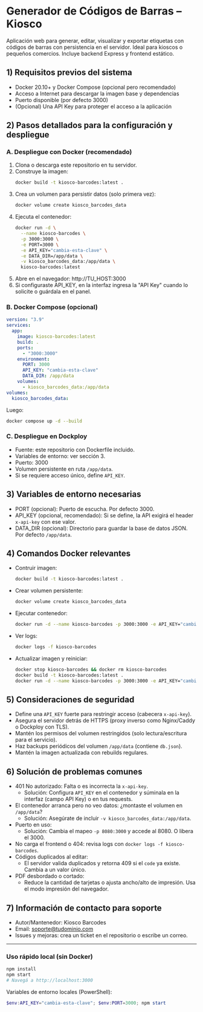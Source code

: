 # Generador de Códigos de Barras – Kiosco

Aplicación web para generar, editar, visualizar y exportar etiquetas con códigos de barras con persistencia en el servidor. Ideal para kioscos o pequeños comercios. Incluye backend Express y frontend estático.

## 1) Requisitos previos del sistema

- Docker 20.10+ y Docker Compose (opcional pero recomendado)
- Acceso a Internet para descargar la imagen base y dependencias
- Puerto disponible (por defecto 3000)
- (Opcional) Una API Key para proteger el acceso a la aplicación

## 2) Pasos detallados para la configuración y despliegue

### A. Despliegue con Docker (recomendado)

1. Clona o descarga este repositorio en tu servidor.
2. Construye la imagen:
   ```bash
   docker build -t kiosco-barcodes:latest .
   ```
3. Crea un volumen para persistir datos (solo primera vez):
   ```bash
   docker volume create kiosco_barcodes_data
   ```
4. Ejecuta el contenedor:
   ```bash
   docker run -d \
     --name kiosco-barcodes \
     -p 3000:3000 \
     -e PORT=3000 \
     -e API_KEY="cambia-esta-clave" \
     -e DATA_DIR=/app/data \
     -v kiosco_barcodes_data:/app/data \
     kiosco-barcodes:latest
   ```
5. Abre en el navegador: http://TU_HOST:3000
6. Si configuraste API_KEY, en la interfaz ingresa la "API Key" cuando lo solicite o guárdala en el panel.

### B. Docker Compose (opcional)

```yaml
version: "3.9"
services:
  app:
    image: kiosco-barcodes:latest
    build: .
    ports:
      - "3000:3000"
    environment:
      PORT: 3000
      API_KEY: "cambia-esta-clave"
      DATA_DIR: /app/data
    volumes:
      - kiosco_barcodes_data:/app/data
volumes:
  kiosco_barcodes_data:
```

Luego:
```bash
docker compose up -d --build
```

### C. Despliegue en Dockploy

- Fuente: este repositorio con Dockerfile incluido.
- Variables de entorno: ver sección 3.
- Puerto: 3000
- Volumen persistente en ruta `/app/data`.
- Si se requiere acceso único, define `API_KEY`.

## 3) Variables de entorno necesarias

- PORT (opcional): Puerto de escucha. Por defecto 3000.
- API_KEY (opcional, recomendado): Si se define, la API exigirá el header `x-api-key` con ese valor.
- DATA_DIR (opcional): Directorio para guardar la base de datos JSON. Por defecto `/app/data`.

## 4) Comandos Docker relevantes

- Contruir imagen:
  ```bash
  docker build -t kiosco-barcodes:latest .
  ```
- Crear volumen persistente:
  ```bash
  docker volume create kiosco_barcodes_data
  ```
- Ejecutar contenedor:
  ```bash
  docker run -d --name kiosco-barcodes -p 3000:3000 -e API_KEY="cambia-esta-clave" -v kiosco_barcodes_data:/app/data kiosco-barcodes:latest
  ```
- Ver logs:
  ```bash
  docker logs -f kiosco-barcodes
  ```
- Actualizar imagen y reiniciar:
  ```bash
  docker stop kiosco-barcodes && docker rm kiosco-barcodes
  docker build -t kiosco-barcodes:latest .
  docker run -d --name kiosco-barcodes -p 3000:3000 -e API_KEY="cambia-esta-clave" -v kiosco_barcodes_data:/app/data kiosco-barcodes:latest
  ```

## 5) Consideraciones de seguridad

- Define una `API_KEY` fuerte para restringir acceso (cabecera `x-api-key`).
- Asegura el servidor detrás de HTTPS (proxy inverso como Nginx/Caddy o Dockploy con TLS).
- Mantén los permisos del volumen restringidos (solo lectura/escritura para el servicio).
- Haz backups periódicos del volumen `/app/data` (contiene `db.json`).
- Mantén la imagen actualizada con rebuilds regulares.

## 6) Solución de problemas comunes

- 401 No autorizado: Falta o es incorrecta la `x-api-key`.
  - Solución: Configura `API_KEY` en el contenedor y súminala en la interfaz (campo API Key) o en tus requests.
- El contenedor arranca pero no veo datos: ¿montaste el volumen en `/app/data`?
  - Solución: Asegúrate de incluir `-v kiosco_barcodes_data:/app/data`.
- Puerto en uso:
  - Solución: Cambia el mapeo `-p 8080:3000` y accede al 8080. O libera el 3000.
- No carga el frontend o 404: revisa logs con `docker logs -f kiosco-barcodes`.
- Códigos duplicados al editar:
  - El servidor valida duplicados y retorna 409 si el `code` ya existe. Cambia a un valor único.
- PDF desbordado o cortado:
  - Reduce la cantidad de tarjetas o ajusta ancho/alto de impresión. Usa el modo impresión del navegador.

## 7) Información de contacto para soporte

- Autor/Mantenedor: Kiosco Barcodes
- Email: soporte@tudominio.com
- Issues y mejoras: crea un ticket en el repositorio o escribe un correo.

---

### Uso rápido local (sin Docker)
```bash
npm install
npm start
# Navegá a http://localhost:3000
```

Variables de entorno locales (PowerShell):
```powershell
$env:API_KEY="cambia-esta-clave"; $env:PORT=3000; npm start
```